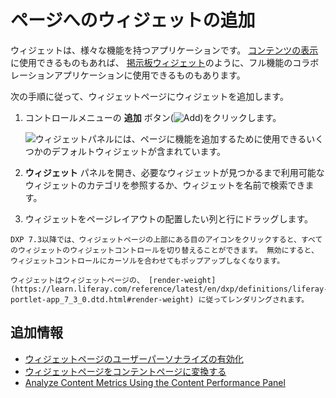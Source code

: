 # ページへのウィジェットの追加

ウィジェットは、様々な機能を持つアプリケーションです。 [コンテンツの表示](../../../displaying-content/displaying-content-intro.md)に使用できるものもあれば、 [掲示板ウィジェット](../../../../collaboration-and-social/message-boards/user-guide/getting-started-with-message-boards.md)のように、フル機能のコラボレーションアプリケーションに使用できるものもあります。

次の手順に従って、ウィジェットページにウィジェットを追加します。

1. コントロールメニューの **追加** ボタン(![Add](../../../../images/icon-add-app.png))をクリックします。

    ![ウィジェットパネルには、ページに機能を追加するために使用できるいくつかのデフォルトウィジェットが含まれています。](./adding-widgets-to-a-page/images/01.png)

1. **ウィジェット** パネルを開き、必要なウィジェットが見つかるまで利用可能なウィジェットのカテゴリを参照するか、ウィジェットを名前で検索できます。
1. ウィジェットをページレイアウトの配置したい列と行にドラッグします。

```{tip}
DXP 7.3以降では、ウィジェットページの上部にある目のアイコンをクリックすると、すべてのウィジェットのウィジェットコントロールを切り替えることができます。 無効にすると、ウィジェットコントロールにカーソルを合わせてもポップアップしなくなります。
```

```{note}
ウィジェットはウィジェットページの、 [render-weight](https://learn.liferay.com/reference/latest/en/dxp/definitions/liferay-portlet-app_7_3_0.dtd.html#render-weight) に従ってレンダリングされます。
```

## 追加情報

- [ウィジェットページのユーザーパーソナライズの有効化](./enabling-user-personalization-of-widget-pages.md)
- [ウィジェットページをコンテントページに変換する](./converting-widget-pages-to-content-pages.md)
- [Analyze Content Metrics Using the Content Performance Panel](../../../../content-authoring-and-management/content-performance-panel/analyze-content-metrics-using-content-performance-panel.md)
